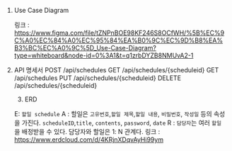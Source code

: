 1. Use Case Diagram
    
    링크 : https://www.figma.com/file/tZNPnBOE98KF246S8OCfWH/%5B%EC%9C%A0%EC%84%A0%EC%95%84%EA%B0%9C%EC%9D%B8%EA%B3%BC%EC%A0%9C%5D_Use-Case-Diagram?type=whiteboard&node-id=0%3A1&t=q1zrbDYZB8NMUvA2-1

2. API 명세서
POST /api/schedules 
GET  /api/schedules/{scheduleid}
GET  /api/schedules 
PUT /api/schedules/{scheduleid}
DELETE /api/schedules/{scheduleid} 
    
   3. ERD
    
    E: `할일 schedule`
    A : 할일은 `고유번호`,`할일 제목`,`할일 내용`,  `비밀번호`, `작성일` 등의 속성을 가진다.
    `scheduleID`,`title`, `contents`, `password`, `date`
    R : `담당자`는 여러 `할일`을 배정받을 수 있다. 담당자와 할일은 1: N 관계다.
   링크 : https://www.erdcloud.com/d/4KRjnXDqvAyHi99ym
